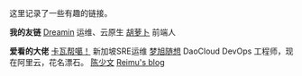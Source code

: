 这里记录了一些有趣的链接。

**我的友链**
[Dreamin](http://linjiam.in/) 运维、云原生
[胡萝卜](http://yefengs.com/) 前端人

**爱看的大佬**
[卡瓦帮噶！](http://kawabangga.com/) 新加坡SRE运维
[梦旭随想](https://blog.ihypo.net/) DaoCloud DevOps 工程师，现在阿里云，花名漂石。
[陈少文](https://www.chenshaowen.com/)
[Reimu's blog](https://blog.k8s.li/)
